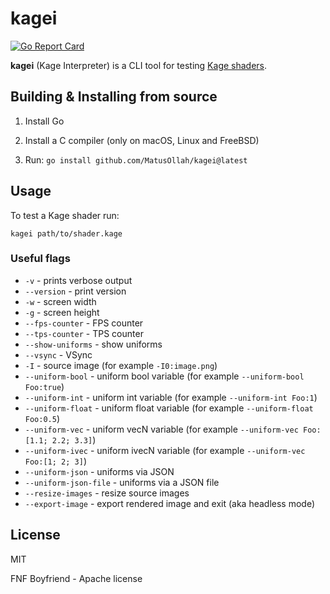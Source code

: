 # kagei

[![Go Report Card](https://goreportcard.com/badge/github.com/MatusOllah/kagei)](https://goreportcard.com/report/github.com/MatusOllah/kagei)

**kagei** (Kage Interpreter) is a CLI tool for testing [Kage shaders](https://ebitengine.org/en/documents/shader.html).

## Building & Installing from source

1. Install Go

2. Install a C compiler (only on macOS, Linux and FreeBSD)

3. Run: `go install github.com/MatusOllah/kagei@latest`

## Usage

To test a Kage shader run:

```shell
kagei path/to/shader.kage
```

### Useful flags

- `-v` - prints verbose output
- `--version` - print version
- `-w` - screen width
- `-g` - screen height
- `--fps-counter` - FPS counter
- `--tps-counter` - TPS counter
- `--show-uniforms` - show uniforms
- `--vsync` - VSync
- `-I` - source image (for example `-I0:image.png`)
- `--uniform-bool` - uniform bool variable (for example `--uniform-bool Foo:true`)
- `--uniform-int` - uniform int variable (for example `--uniform-int Foo:1`)
- `--uniform-float` - uniform float variable (for example `--uniform-float Foo:0.5`)
- `--uniform-vec` - uniform vecN variable (for example `--uniform-vec Foo:[1.1; 2.2; 3.3]`)
- `--uniform-ivec` - uniform ivecN variable (for example `--uniform-vec Foo:[1; 2; 3]`)
- `--uniform-json` - uniforms via JSON
- `--uniform-json-file` - uniforms via a JSON file
- `--resize-images` - resize source images
- `--export-image` - export rendered image and exit (aka headless mode)

## License

MIT

FNF Boyfriend - Apache license
